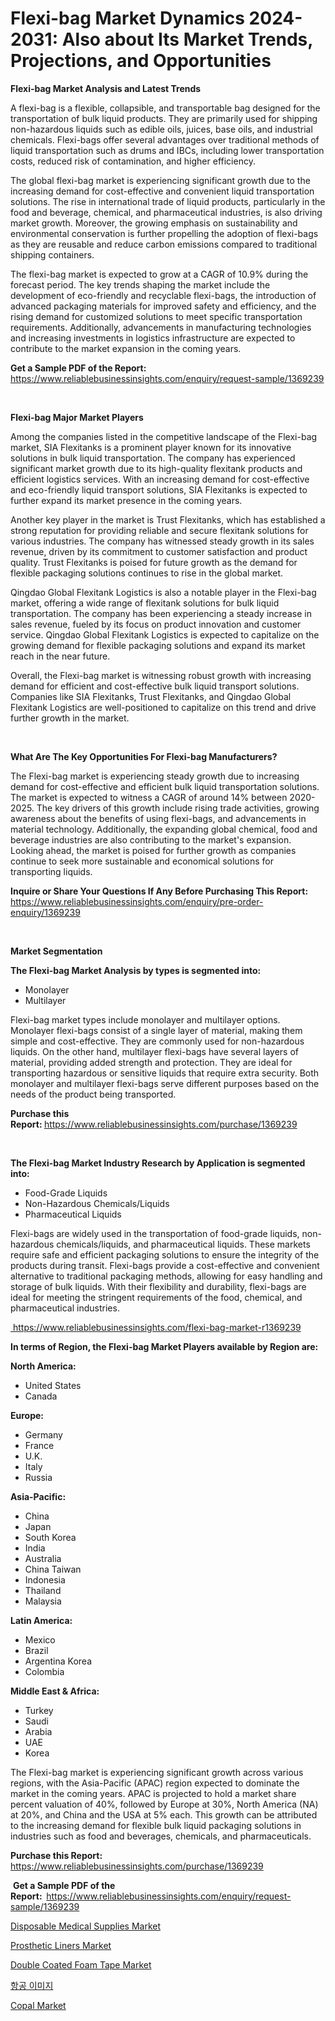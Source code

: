 <p><h1>Flexi-bag Market Dynamics 2024-2031: Also about Its Market Trends, Projections, and Opportunities</h1></p><p><strong>Flexi-bag Market Analysis and Latest Trends</strong></p>
<p><p>A flexi-bag is a flexible, collapsible, and transportable bag designed for the transportation of bulk liquid products. They are primarily used for shipping non-hazardous liquids such as edible oils, juices, base oils, and industrial chemicals. Flexi-bags offer several advantages over traditional methods of liquid transportation such as drums and IBCs, including lower transportation costs, reduced risk of contamination, and higher efficiency.</p><p>The global flexi-bag market is experiencing significant growth due to the increasing demand for cost-effective and convenient liquid transportation solutions. The rise in international trade of liquid products, particularly in the food and beverage, chemical, and pharmaceutical industries, is also driving market growth. Moreover, the growing emphasis on sustainability and environmental conservation is further propelling the adoption of flexi-bags as they are reusable and reduce carbon emissions compared to traditional shipping containers.</p><p>The flexi-bag market is expected to grow at a CAGR of 10.9% during the forecast period. The key trends shaping the market include the development of eco-friendly and recyclable flexi-bags, the introduction of advanced packaging materials for improved safety and efficiency, and the rising demand for customized solutions to meet specific transportation requirements. Additionally, advancements in manufacturing technologies and increasing investments in logistics infrastructure are expected to contribute to the market expansion in the coming years.</p></p>
<p><strong>Get a Sample PDF of the Report:&nbsp;</strong> <a href="https://www.reliablebusinessinsights.com/enquiry/request-sample/1369239">https://www.reliablebusinessinsights.com/enquiry/request-sample/1369239</a></p>
<p>&nbsp;</p>
<p><strong>Flexi-bag Major Market Players</strong></p>
<p><p>Among the companies listed in the competitive landscape of the Flexi-bag market, SIA Flexitanks is a prominent player known for its innovative solutions in bulk liquid transportation. The company has experienced significant market growth due to its high-quality flexitank products and efficient logistics services. With an increasing demand for cost-effective and eco-friendly liquid transport solutions, SIA Flexitanks is expected to further expand its market presence in the coming years.</p><p>Another key player in the market is Trust Flexitanks, which has established a strong reputation for providing reliable and secure flexitank solutions for various industries. The company has witnessed steady growth in its sales revenue, driven by its commitment to customer satisfaction and product quality. Trust Flexitanks is poised for future growth as the demand for flexible packaging solutions continues to rise in the global market.</p><p>Qingdao Global Flexitank Logistics is also a notable player in the Flexi-bag market, offering a wide range of flexitank solutions for bulk liquid transportation. The company has been experiencing a steady increase in sales revenue, fueled by its focus on product innovation and customer service. Qingdao Global Flexitank Logistics is expected to capitalize on the growing demand for flexible packaging solutions and expand its market reach in the near future.</p><p>Overall, the Flexi-bag market is witnessing robust growth with increasing demand for efficient and cost-effective bulk liquid transport solutions. Companies like SIA Flexitanks, Trust Flexitanks, and Qingdao Global Flexitank Logistics are well-positioned to capitalize on this trend and drive further growth in the market.</p></p>
<p>&nbsp;</p>
<p><strong>What Are The Key Opportunities For Flexi-bag Manufacturers?</strong></p>
<p><p>The Flexi-bag market is experiencing steady growth due to increasing demand for cost-effective and efficient bulk liquid transportation solutions. The market is expected to witness a CAGR of around 14% between 2020-2025. The key drivers of this growth include rising trade activities, growing awareness about the benefits of using flexi-bags, and advancements in material technology. Additionally, the expanding global chemical, food and beverage industries are also contributing to the market's expansion. Looking ahead, the market is poised for further growth as companies continue to seek more sustainable and economical solutions for transporting liquids.</p></p>
<p><strong>Inquire or Share Your Questions If Any Before Purchasing This Report:</strong> <a href="https://www.reliablebusinessinsights.com/enquiry/pre-order-enquiry/1369239">https://www.reliablebusinessinsights.com/enquiry/pre-order-enquiry/1369239</a></p>
<p>&nbsp;</p>
<p><strong>Market Segmentation</strong></p>
<p><strong>The Flexi-bag Market Analysis by types is segmented into:</strong></p>
<p><ul><li>Monolayer</li><li>Multilayer</li></ul></p>
<p><p>Flexi-bag market types include monolayer and multilayer options. Monolayer flexi-bags consist of a single layer of material, making them simple and cost-effective. They are commonly used for non-hazardous liquids. On the other hand, multilayer flexi-bags have several layers of material, providing added strength and protection. They are ideal for transporting hazardous or sensitive liquids that require extra security. Both monolayer and multilayer flexi-bags serve different purposes based on the needs of the product being transported.</p></p>
<p><strong>Purchase this Report:&nbsp;</strong><a href="https://www.reliablebusinessinsights.com/purchase/1369239">https://www.reliablebusinessinsights.com/purchase/1369239</a></p>
<p>&nbsp;</p>
<p><strong>The Flexi-bag Market Industry Research by Application is segmented into:</strong></p>
<p><ul><li>Food-Grade Liquids</li><li>Non-Hazardous Chemicals/Liquids</li><li>Pharmaceutical Liquids</li></ul></p>
<p><p>Flexi-bags are widely used in the transportation of food-grade liquids, non-hazardous chemicals/liquids, and pharmaceutical liquids. These markets require safe and efficient packaging solutions to ensure the integrity of the products during transit. Flexi-bags provide a cost-effective and convenient alternative to traditional packaging methods, allowing for easy handling and storage of bulk liquids. With their flexibility and durability, flexi-bags are ideal for meeting the stringent requirements of the food, chemical, and pharmaceutical industries.</p></p>
<p><a href="https://www.reliablebusinessinsights.com/flexi-bag-market-r1369239">&nbsp;https://www.reliablebusinessinsights.com/flexi-bag-market-r1369239</a></p>
<p><strong>In terms of Region, the Flexi-bag Market Players available by Region are:</strong></p>
<p>
    <p> <strong> North America: </strong>
        <ul>
            <li>United States</li>
            <li>Canada</li>
        </ul>
        </p> 
    <p> <strong> Europe: </strong>
        <ul>
            <li>Germany</li>
            <li>France</li>
            <li>U.K.</li>
            <li>Italy</li>
            <li>Russia</li>
        </ul>
        </p> 
    <p> <strong> Asia-Pacific: </strong>
        <ul>
            <li>China</li>
            <li>Japan</li>
            <li>South Korea</li>
            <li>India</li>
            <li>Australia</li>
            <li>China Taiwan</li>
            <li>Indonesia</li>
            <li>Thailand</li>
            <li>Malaysia</li>
        </ul>
        </p> 
    <p> <strong> Latin America: </strong>
        <ul>
            <li>Mexico</li>
            <li>Brazil</li>
            <li>Argentina Korea</li>
            <li>Colombia</li>
        </ul>
        </p> 
    <p> <strong> Middle East & Africa: </strong>
        <ul>
            <li>Turkey</li>
            <li>Saudi</li>
            <li>Arabia</li>
            <li>UAE</li>
            <li>Korea</li>
        </ul>
    </p>
    </p>
<p><p>The Flexi-bag market is experiencing significant growth across various regions, with the Asia-Pacific (APAC) region expected to dominate the market in the coming years. APAC is projected to hold a market share percent valuation of 40%, followed by Europe at 30%, North America (NA) at 20%, and China and the USA at 5% each. This growth can be attributed to the increasing demand for flexible bulk liquid packaging solutions in industries such as food and beverages, chemicals, and pharmaceuticals.</p></p>
<p><strong>Purchase this Report: </strong><a href="https://www.reliablebusinessinsights.com/purchase/1369239">https://www.reliablebusinessinsights.com/purchase/1369239</a></p>
<p>&nbsp;<strong>Get a Sample PDF of the Report:&nbsp;&nbsp;</strong><a href="https://www.reliablebusinessinsights.com/enquiry/request-sample/1369239">https://www.reliablebusinessinsights.com/enquiry/request-sample/1369239</a></p>
<p><strong></strong></p>
<p><p><a href="https://github.com/Airanohannonzb68e5pb53oc1/Market-Research-Report-List-3/blob/main/disposable-medical-supplies-market.md">Disposable Medical Supplies Market</a></p><p><a href="https://github.com/fiixsa/Market-Research-Report-List-3/blob/main/prosthetic-liners-market.md">Prosthetic Liners Market</a></p><p><a href="https://www.linkedin.com/pulse/future-trends-global-double-coated-foam-tape-market-insights-gbm1f?trackingId=IkzBedmhNJ%2F0wurnqp9bXg%3D%3D">Double Coated Foam Tape Market</a></p><p><a href="https://medium.com/@thanhlieme24/2024%EB%85%84%EB%B6%80%ED%84%B0-2031%EB%85%84%EA%B9%8C%EC%A7%80%EC%9D%98-%EA%B8%B0%EA%B0%84%EC%9D%84-%EB%8C%80%EC%83%81%EC%9C%BC%EB%A1%9C-%ED%95%9C-%EA%B3%B5%EC%A4%91-%EC%9D%B4%EB%AF%B8%EC%A7%80-%EC%8B%9C%EC%9E%A5-%EB%B6%84%EC%84%9D-%EB%B0%8F-%EA%B7%9C%EB%AA%A8-%EC%98%88%EC%B8%A1-374df2ca74ef">항공 이미지</a></p><p><a href="https://www.linkedin.com/pulse/copal-market-share-size-trends-industry-analysis-report-application-hwfhf?trackingId=msmRIR3j2cRUwvn3YeaBbA%3D%3D">Copal Market</a></p></p>